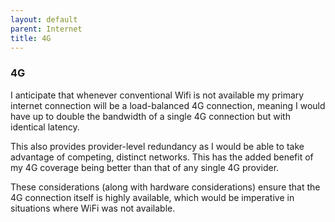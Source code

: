 ```yaml
---
layout: default
parent: Internet
title: 4G
---
```


### 4G

I anticipate that whenever conventional Wifi is not available my primary
internet connection will be a load-balanced 4G connection, meaning I
would have up to double the bandwidth of a single 4G connection but with
identical latency.

This also provides provider-level redundancy as I would be able to take
advantage of competing, distinct networks. This has the added benefit of
my 4G coverage being better than that of any single 4G provider.

These considerations (along with hardware considerations) ensure that
the 4G connection itself is highly available, which would be imperative
in situations where WiFi was not available.
